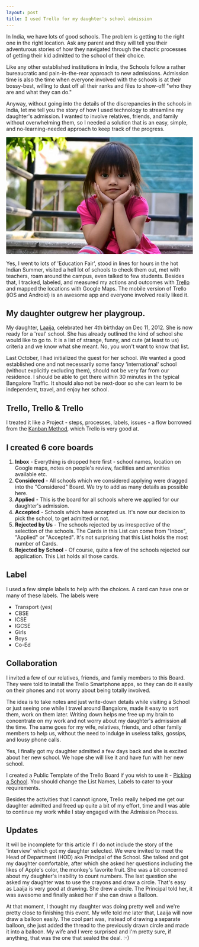 ```yaml
---
layout: post
title: I used Trello for my daughter's school admission
---
```


In India, we have lots of good schools. The problem is getting to the right one in the right location. Ask any parent and they will tell you their adventurous stories of how they navigated through the chaotic processes of getting their kid admitted to the school of their choice.

Like any other established institutions in India, the Schools follow a rather bureaucratic and pain-in-the-rear approach to new admissions. Admission time is also the time when everyone involved with the schools is at their bossy-best, willing to dust off all their ranks and files to show-off "who they are and what they can do."

Anyway, without going into the details of the discrepancies in the schools in India, let me tell you the story of how I used technology to streamline my daughter's admission. I wanted to involve relatives, friends, and family without overwhelming them, so I needed a solution that is an easy, simple, and no-learning-needed approach to keep track of the progress.

[![Laaija)](/static/2013/laaija-pose-for-new-school.jpg)](http://laaija.com/)

Yes, I went to lots of 'Education Fair', stood in lines for hours in the hot Indian Summer, visited a hell lot of schools to check them out, met with teachers, roam around the campus, even talked to few students. Besides that, I tracked, labeled, and measured my actions and outcomes with [Trello](http://trello.com/) and mapped the locations with Google Maps. The mobile version of Trello (iOS and Android) is an awesome app and everyone involved really liked it.

## My daughter outgrew her playgroup.

My daughter, [Laaija](http://laaija.com/), celebrated her 4th birthday on Dec 11, 2012. She is now ready for a 'real' school. She has already outlined the kind of school she would like to go to. It is a list of strange, funny, and cute (at least to us) criteria and we know what she meant. No, you won't want to know that list.

Last October, I had initialized the quest for her school. We wanted a good established one and not necessarily some fancy 'international' school (without explicitly excluding them), should not be very far from our residence. I should be able to get there within 30 minutes in the typical Bangalore Traffic. It should also not be next-door so she can learn to be independent, travel, and enjoy her school.

## Trello, Trello & Trello

I treated it like a Project - steps, processes, labels, issues - a flow borrowed from the [Kanban Method](http://en.wikipedia.org/wiki/Kanban_(development)), which Trello is very good at.


## I created 6 core boards

1. __Inbox__ - Everything is dropped here first - school names, location on Google maps, notes on people's review, facilities and amenities available etc.
1. __Considered__ - All schools which we considered applying were dragged into the "Considered" Board. We try to add as many details as possible here.
1. __Applied__ - This is the board for all schools where we applied for our daughter's admission.
1. __Accepted__ - Schools which have accepted us. It's now our decision to pick the school, to get admitted or not.
1. __Rejected by Us__ - The schools rejected by us irrespective of the selection of the schools. The Cards in this List can come from "Inbox", "Applied" or "Accepted". It's not surprising that this List holds the most number of Cards.
1. __Rejected by School__ - Of course, quite a few of the schools rejected our application. This List holds all those cards.


## Label

I used a few simple labels to help with the choices. A card can have one or many of these labels. The labels were

- Transport (yes)
- CBSE
- ICSE
- IGCSE
- Girls
- Boys
- Co-Ed


## Collaboration

I invited a few of our relatives, friends, and family members to this Board. They were told to install the Trello Smartphone apps, so they can do it easily on their phones and not worry about being totally involved.

The idea is to take notes and just write-down details while visiting a School or just seeing one while I travel around Bangalore, made it easy to sort them, work on them later. Writing down helps me free up my brain to concentrate on my work and not worry about my daughter's admission all the time. The same goes for my wife, relatives, friends, and other family members to help us, without the need to indulge in useless talks, gossips, and lousy phone calls.

Yes, I finally got my daughter admitted a few days back and she is excited about her new school. We hope she will like it and have fun with her new school.

I created a Public Template of the Trello Board if you wish to use it - [Picking a School](https://trello.com/b/WF9Zv2HC/). You should change the List Names, Labels to cater to your requirements.

Besides the activities that I cannot ignore, Trello really helped me get our daughter admitted and freed up quite a bit of my effort, time and I was able to continue my work while I stay engaged with the Admission Process.

## Updates

It will be incomplete for this article if I do not include the story of the 'interview' which got my daughter selected. We were invited to meet the Head of Department (HOD) aka Principal of the School. She talked and got my daughter comfortable, after which she asked her questions including the likes of Apple's color, the monkey's favorite fruit. She was a bit concerned about my daughter's inability to count numbers. The last question she asked my daughter was to use the crayons and draw a circle. That's easy as Laaija is very good at drawing. She drew a circle. The Principal told her, it was awesome and finally asked her if she can draw a Balloon.

At that moment, I thought my daughter was doing pretty well and we're pretty close to finishing this event. My wife told me later that, Laaija will now draw a balloon easily. The cool part was, instead of drawing a separate balloon, she just added the thread to the previously drawn circle and made it into a balloon. My wife and I were surprised and I'm pretty sure, if anything, that was the one that sealed the deal. :-)
